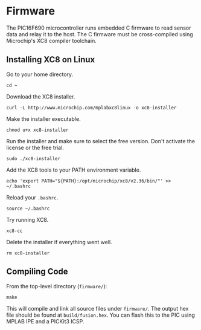 # Firmware

The PIC16F690 microcontroller runs embedded C firmware to read sensor data and relay it to the host.  The C firmware must be cross-compiled using Microchip's XC8 compiler toolchain.

## Installing XC8 on Linux

Go to your home directory.
```
cd ~
```

Download the XC8 installer.
```
curl -L http://www.microchip.com/mplabxc8linux -o xc8-installer
```

Make the installer executable.
```
chmod u+x xc8-installer
```

Run the installer and make sure to select the free version.  Don't activate the license or the free trial.
```
sudo ./xc8-installer
```

Add the XC8 tools to your PATH environment variable.
```
echo 'export PATH="${PATH}:/opt/microchip/xc8/v2.36/bin/"' >> ~/.bashrc
```

Reload your `.bashrc`.
```
source ~/.bashrc
```

Try running XC8.
```
xc8-cc
```

Delete the installer if everything went well.
```
rm xc8-installer
```

## Compiling Code

From the top-level directory (`firmware/`):
```
make
```

This will compile and link all source files under `firmware/`.  The output hex file should be found at `build/fusion.hex`.  You can flash this to the PIC using MPLAB IPE and a PICKit3 ICSP.
